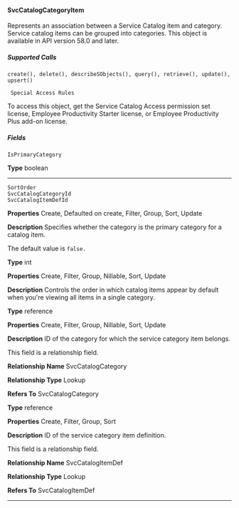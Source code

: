 #### SvcCatalogCategoryItem

Represents an association between a Service Catalog item and category. Service catalog items can be grouped into categories. This
object is available in API version 58.0 and later.

##### Supported Calls
```
create(), delete(), describeSObjects(), query(), retrieve(), update(), upsert()

 Special Access Rules

```
To access this object, get the Service Catalog Access permission set license, Employee Productivity Starter license, or Employee Productivity
Plus add-on license.

##### Fields

```
IsPrimaryCategory

```

**Type**
boolean


-----

```
SortOrder
SvcCatalogCategoryId
SvcCatalogItemDefId

```

**Properties**
Create, Defaulted on create, Filter, Group, Sort, Update

**Description**
Specifies whether the category is the primary category for a catalog item.

The default value is `false.`

**Type**
int

**Properties**
Create, Filter, Group, Nillable, Sort, Update

**Description**
Controls the order in which catalog items appear by default when you're viewing all items
in a single category.

**Type**
reference

**Properties**
Create, Filter, Group, Nillable, Sort, Update

**Description**
ID of the category for which the service category item belongs.

This field is a relationship field.

**Relationship Name**
SvcCatalogCategory

**Relationship Type**
Lookup

**Refers To**
SvcCatalogCategory

**Type**
reference

**Properties**
Create, Filter, Group, Sort

**Description**
ID of the service category item definition.

This field is a relationship field.

**Relationship Name**
SvcCatalogItemDef

**Relationship Type**
Lookup

**Refers To**
SvcCatalogItemDef


-----
